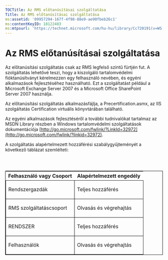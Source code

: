 ```yaml
---
TOCTitle: Az RMS előtanúsításai szolgáltatása
Title: Az RMS előtanúsításai szolgáltatása
ms:assetid: '09957294-167f-4f98-88e9-ae90fbeb26c1'
ms:contentKeyID: 18122483
ms:mtpsurl: 'https://technet.microsoft.com/hu-hu/library/Cc720191(v=WS.10)'
---
```


Az RMS előtanúsításai szolgáltatása
===================================

Az előtanúsítási szolgáltatás csak az RMS legfelső szintű fürtjén fut. A szolgáltatás lehetővé teszi, hogy a kiszolgáló tartalomvédelmi fióktanúsítványt kérelmezzen egy felhasználó nevében, és egyéni alkalmazások fejlesztéséhez használható. Ezt a szolgáltatást például a Microsoft Exchange Server 2007 és a Microsoft Office SharePoint Server 2007 használja.

Az előtanúsítási szolgáltatás alkalmazásfájlja, a Precertification.asmx, az IIS szolgáltatás Certification virtuális könyvtárában található.

Az egyéni alkalmazások fejlesztéséről a további tudnivalókat tartalmaz az MSDN Library részben a Windows tartalomvédelmi szolgáltatások dokumentációja [http://go.microsoft.com/fwlink/?LinkId=32972](http://go.microsoft.com/fwlink/?linkid=32972).

A szolgáltatás alapértelmezett hozzáférési szabálygyűjteményét a következő táblázat szemlélteti:

###  

<p> </p>
<table style="border:1px solid black;">
<colgroup>
<col width="50%" />
<col width="50%" />
</colgroup>
<thead>
<tr class="header">
<th>Felhasználó vagy Csoport</th>
<th>Alapértelmezett engedély</th>
</tr>
</thead>
<tbody>
<tr class="odd">
<td style="border:1px solid black;"><p>Rendszergazdák</p></td>
<td style="border:1px solid black;"><p>Teljes hozzáférés</p></td>
</tr>
<tr class="even">
<td style="border:1px solid black;"><p>RMS szolgáltatáscsoport</p></td>
<td style="border:1px solid black;"><p>Olvasás és végrehajtás</p></td>
</tr>
<tr class="odd">
<td style="border:1px solid black;"><p>RENDSZER</p></td>
<td style="border:1px solid black;"><p>Teljes hozzáférés</p></td>
</tr>
<tr class="even">
<td style="border:1px solid black;"><p>Felhasználók</p></td>
<td style="border:1px solid black;"><p>Olvasás és végrehajtás</p></td>
</tr>
</tbody>
</table>
